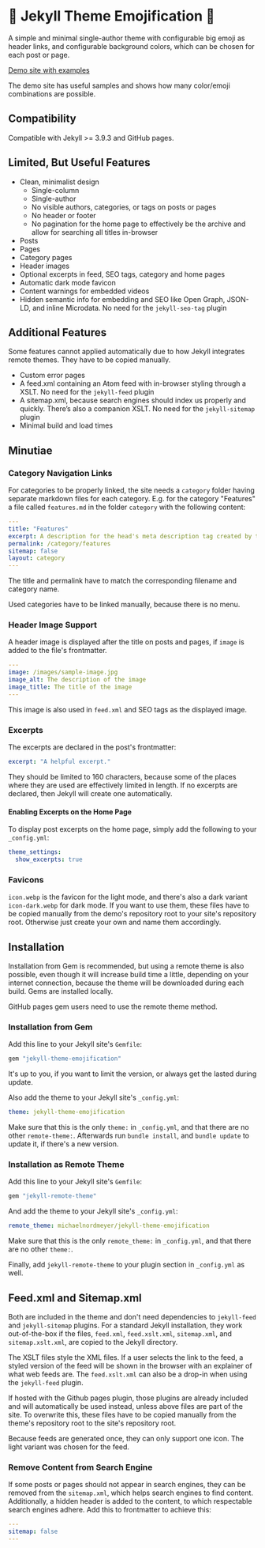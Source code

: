 # 🤩 Jekyll Theme Emojification 🤩

A simple and minimal single-author theme with configurable big emoji as header links, and configurable background colors, which can be chosen for each post or page.

[Demo site with examples](https://jekyll-theme-emojification.michaelnordmeyer.com/)

The demo site has useful samples and shows how many color/emoji combinations are possible.

## Compatibility

Compatible with Jekyll >= 3.9.3 and GitHub pages.

## Limited, But Useful Features

- Clean, minimalist design
  - Single-column
  - Single-author
  - No visible authors, categories, or tags on posts or pages
  - No header or footer
  - No pagination for the home page to effectively be the archive and allow for searching all titles in-browser
- Posts
- Pages
- Category pages
- Header images
- Optional excerpts in feed, SEO tags, category and home pages
- Automatic dark mode favicon
- Content warnings for embedded videos
- Hidden semantic info for embedding and SEO like Open Graph, JSON-LD, and inline Microdata. No need for the `jekyll-seo-tag` plugin

## Additional Features

Some features cannot applied automatically due to how Jekyll integrates remote themes. They have to be copied manually.

- Custom error pages
- A feed.xml containing an Atom feed with in-browser styling through a XSLT. No need for the `jekyll-feed` plugin
- A sitemap.xml, because search engines should index us properly and quickly. There’s also a companion XSLT. No need for the `jekyll-sitemap` plugin
- Minimal build and load times

## Minutiae

### Category Navigation Links

For categories to be properly linked, the site needs a `category` folder having separate markdown files for each category. E.g. for the category "Features" a file called `features.md` in the folder `category` with the following content:

```yaml
---
title: "Features"
excerpt: A description for the head's meta description tag created by this theme
permalink: /category/features
sitemap: false
layout: category
---
```

The title and permalink have to match the corresponding filename and category name.

Used categories have to be linked manually, because there is no menu.

### Header Image Support

A header image is displayed after the title on posts and pages, if `image` is added to the file's frontmatter.

```yaml
---
image: /images/sample-image.jpg
image_alt: The description of the image
image_title: The title of the image
---
```

This image is also used in `feed.xml` and SEO tags as the displayed image.

### Excerpts

The excerpts are declared in the post's frontmatter:

```yaml
excerpt: "A helpful excerpt."
```

They should be limited to 160 characters, because some of the places where they are used are effectively limited in length. If no excerpts are declared, then Jekyll will create one automatically.

#### Enabling Excerpts on the Home Page

To display post excerpts on the home page, simply add the following to your `_config.yml`:

```yaml
theme_settings:
  show_excerpts: true
```

### Favicons

`icon.webp` is the favicon for the light mode, and there's also a dark variant `icon-dark.webp` for dark mode. If you want to use them, these files have to be copied manually from the demo's repository root to your site's repository root. Otherwise just create your own and name them accordingly.

## Installation

Installation from Gem is recommended, but using a remote theme is also possible, even though it will increase build time a little, depending on your internet connection, because the theme will be downloaded during each build. Gems are installed locally.

GitHub pages gem users need to use the remote theme method.

### Installation from Gem

Add this line to your Jekyll site's `Gemfile`:

```ruby
gem "jekyll-theme-emojification"
```

It's up to you, if you want to limit the version, or always get the lasted during update.

Also add the theme to your Jekyll site's `_config.yml`:

```yaml
theme: jekyll-theme-emojification
```

Make sure that this is the only `theme:` in `_config.yml`, and that there are no other `remote-theme:`. Afterwards run `bundle install`, and `bundle update` to update it, if there's a new version.

### Installation as Remote Theme

Add this line to your Jekyll site's `Gemfile`:

```ruby
gem "jekyll-remote-theme"
```

And add the theme to your Jekyll site's `_config.yml`:

```yaml
remote_theme: michaelnordmeyer/jekyll-theme-emojification
```

Make sure that this is the only `remote_theme:` in `_config.yml`, and that there are no other `theme:`.

Finally, add `jekyll-remote-theme` to your plugin section in `_config.yml` as well.

## Feed.xml and Sitemap.xml

Both are included in the theme and don't need dependencies to `jekyll-feed` and `jekyll-sitemap` plugins. For a standard Jekyll installation, they work out-of-the-box if the files, `feed.xml`, `feed.xslt.xml`, `sitemap.xml`, and `sitemap.xslt.xml`, are copied to the Jekyll directory.

The XSLT files style the XML files. If a user selects the link to the feed, a styled version of the feed will be shown in the browser with an explainer of what web feeds are. The `feed.xslt.xml` can also be a drop-in when using the `jekyll-feed` plugin.

If hosted with the Github pages plugin, those plugins are already included and will automatically be used instead, unless above files are part of the site. To overwrite this, these files have to be copied manually from the theme's repository root to the site's repository root.

Because feeds are generated once, they can only support one icon. The light variant was chosen for the feed.

### Remove Content from Search Engine

If some posts or pages should not appear in search engines, they can be removed from the `sitemap.xml`, which helps search engines to find content. Additionally, a hidden header is added to the content, to which respectable search engines adhere. Add this to frontmatter to achieve this:

```yaml
---
sitemap: false
---
```
